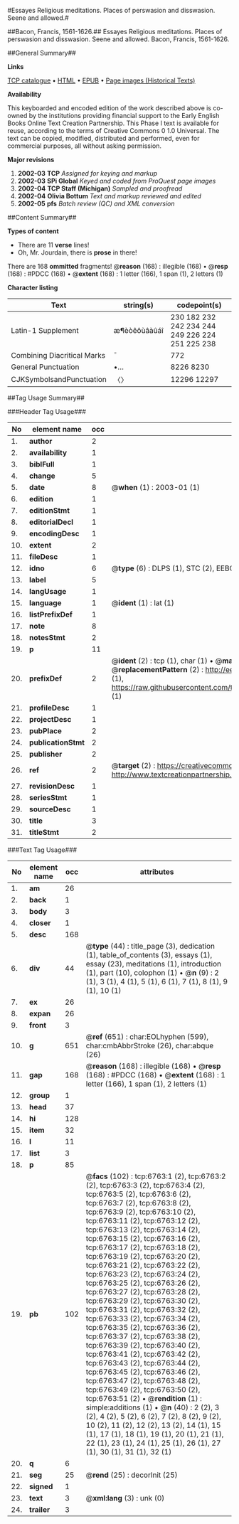 #Essayes Religious meditations. Places of perswasion and disswasion. Seene and allowed.#

##Bacon, Francis, 1561-1626.##
Essayes Religious meditations. Places of perswasion and disswasion. Seene and allowed.
Bacon, Francis, 1561-1626.

##General Summary##

**Links**

[TCP catalogue](http://www.ota.ox.ac.uk/tcp/)  • 
[HTML](http://tei.it.ox.ac.uk/tcp/Texts-HTML/free/A01/A01255.html)  • 
[EPUB](http://tei.it.ox.ac.uk/tcp/Texts-EPUB/free/A01/A01255.epub) • 
[Page images (Historical Texts)](https://data.historicaltexts.jisc.ac.uk/view?pubId=eebo-99842133e&pageId=eebo-99842133e-6763-1)

**Availability**

This keyboarded and encoded edition of the
	       work described above is co-owned by the institutions
	       providing financial support to the Early English Books
	       Online Text Creation Partnership. This Phase I text is
	       available for reuse, according to the terms of Creative
	       Commons 0 1.0 Universal. The text can be copied,
	       modified, distributed and performed, even for
	       commercial purposes, all without asking permission.

**Major revisions**

1. __2002-03__ __TCP__ *Assigned for keying and markup*
1. __2002-03__ __SPi Global__ *Keyed and coded from ProQuest page images*
1. __2002-04__ __TCP Staff (Michigan)__ *Sampled and proofread*
1. __2002-04__ __Olivia Bottum__ *Text and markup reviewed and edited*
1. __2002-05__ __pfs__ *Batch review (QC) and XML conversion*

##Content Summary##

**Types of content**

  * There are 11 **verse** lines!
  * Oh, Mr. Jourdain, there is **prose** in there!

There are 168 **ommitted** fragments! 
 @__reason__ (168) : illegible (168)  •  @__resp__ (168) : #PDCC (168)  •  @__extent__ (168) : 1 letter (166), 1 span (1), 2 letters (1)

**Character listing**


|Text|string(s)|codepoint(s)|
|---|---|---|
|Latin-1 Supplement|æ¶èòêôùâàûáî|230 182 232 242 234 244 249 226 224 251 225 238|
|Combining             Diacritical Marks|̄|772|
|General Punctuation|•…|8226 8230|
|CJKSymbolsandPunctuation|〈〉|12296 12297|

##Tag Usage Summary##

###Header Tag Usage###

|No|element name|occ|attributes|
|---|---|---|---|
|1.|__author__|2||
|2.|__availability__|1||
|3.|__biblFull__|1||
|4.|__change__|5||
|5.|__date__|8| @__when__ (1) : 2003-01 (1)|
|6.|__edition__|1||
|7.|__editionStmt__|1||
|8.|__editorialDecl__|1||
|9.|__encodingDesc__|1||
|10.|__extent__|2||
|11.|__fileDesc__|1||
|12.|__idno__|6| @__type__ (6) : DLPS (1), STC (2), EEBO-CITATION (1), PROQUEST (1), VID (1)|
|13.|__label__|5||
|14.|__langUsage__|1||
|15.|__language__|1| @__ident__ (1) : lat (1)|
|16.|__listPrefixDef__|1||
|17.|__note__|8||
|18.|__notesStmt__|2||
|19.|__p__|11||
|20.|__prefixDef__|2| @__ident__ (2) : tcp (1), char (1)  •  @__matchPattern__ (2) : ([0-9\-]+):([0-9IVX]+) (1), (.+) (1)  •  @__replacementPattern__ (2) : http://eebo.chadwyck.com/downloadtiff?vid=$1&page=$2 (1), https://raw.githubusercontent.com/textcreationpartnership/Texts/master/tcpchars.xml#$1 (1)|
|21.|__profileDesc__|1||
|22.|__projectDesc__|1||
|23.|__pubPlace__|2||
|24.|__publicationStmt__|2||
|25.|__publisher__|2||
|26.|__ref__|2| @__target__ (2) : https://creativecommons.org/publicdomain/zero/1.0/ (1), http://www.textcreationpartnership.org/docs/. (1)|
|27.|__revisionDesc__|1||
|28.|__seriesStmt__|1||
|29.|__sourceDesc__|1||
|30.|__title__|3||
|31.|__titleStmt__|2||


###Text Tag Usage###

|No|element name|occ|attributes|
|---|---|---|---|
|1.|__am__|26||
|2.|__back__|1||
|3.|__body__|3||
|4.|__closer__|1||
|5.|__desc__|168||
|6.|__div__|44| @__type__ (44) : title_page (3), dedication (1), table_of_contents (3), essays (1), essay (23), meditations (1), introduction (1), part (10), colophon (1)  •  @__n__ (9) : 2 (1), 3 (1), 4 (1), 5 (1), 6 (1), 7 (1), 8 (1), 9 (1), 10 (1)|
|7.|__ex__|26||
|8.|__expan__|26||
|9.|__front__|3||
|10.|__g__|651| @__ref__ (651) : char:EOLhyphen (599), char:cmbAbbrStroke (26), char:abque (26)|
|11.|__gap__|168| @__reason__ (168) : illegible (168)  •  @__resp__ (168) : #PDCC (168)  •  @__extent__ (168) : 1 letter (166), 1 span (1), 2 letters (1)|
|12.|__group__|1||
|13.|__head__|37||
|14.|__hi__|128||
|15.|__item__|32||
|16.|__l__|11||
|17.|__list__|3||
|18.|__p__|85||
|19.|__pb__|102| @__facs__ (102) : tcp:6763:1 (2), tcp:6763:2 (2), tcp:6763:3 (2), tcp:6763:4 (2), tcp:6763:5 (2), tcp:6763:6 (2), tcp:6763:7 (2), tcp:6763:8 (2), tcp:6763:9 (2), tcp:6763:10 (2), tcp:6763:11 (2), tcp:6763:12 (2), tcp:6763:13 (2), tcp:6763:14 (2), tcp:6763:15 (2), tcp:6763:16 (2), tcp:6763:17 (2), tcp:6763:18 (2), tcp:6763:19 (2), tcp:6763:20 (2), tcp:6763:21 (2), tcp:6763:22 (2), tcp:6763:23 (2), tcp:6763:24 (2), tcp:6763:25 (2), tcp:6763:26 (2), tcp:6763:27 (2), tcp:6763:28 (2), tcp:6763:29 (2), tcp:6763:30 (2), tcp:6763:31 (2), tcp:6763:32 (2), tcp:6763:33 (2), tcp:6763:34 (2), tcp:6763:35 (2), tcp:6763:36 (2), tcp:6763:37 (2), tcp:6763:38 (2), tcp:6763:39 (2), tcp:6763:40 (2), tcp:6763:41 (2), tcp:6763:42 (2), tcp:6763:43 (2), tcp:6763:44 (2), tcp:6763:45 (2), tcp:6763:46 (2), tcp:6763:47 (2), tcp:6763:48 (2), tcp:6763:49 (2), tcp:6763:50 (2), tcp:6763:51 (2)  •  @__rendition__ (1) : simple:additions (1)  •  @__n__ (40) : 2 (2), 3 (2), 4 (2), 5 (2), 6 (2), 7 (2), 8 (2), 9 (2), 10 (2), 11 (2), 12 (2), 13 (2), 14 (1), 15 (1), 17 (1), 18 (1), 19 (1), 20 (1), 21 (1), 22 (1), 23 (1), 24 (1), 25 (1), 26 (1), 27 (1), 30 (1), 31 (1), 32 (1)|
|20.|__q__|6||
|21.|__seg__|25| @__rend__ (25) : decorInit (25)|
|22.|__signed__|1||
|23.|__text__|3| @__xml:lang__ (3) : unk (0)|
|24.|__trailer__|3||
